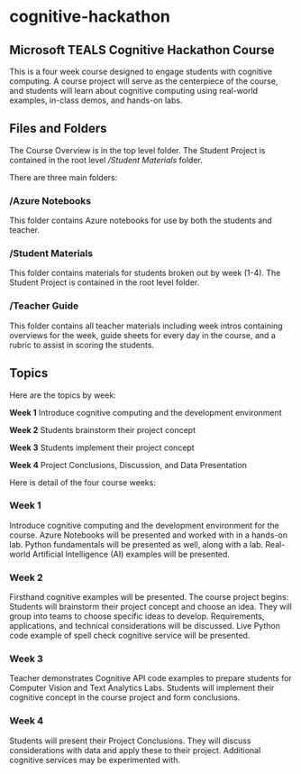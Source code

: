 # cognitive-hackathon
## Microsoft TEALS Cognitive Hackathon Course

This is a four week course designed to engage students with cognitive computing. A course project will serve as the centerpiece of the course, and students will learn about cognitive computing using real-world examples, in-class demos, and hands-on labs.

## Files and Folders 
The Course Overview is in the top level folder.
The Student Project is contained in the root level */Student Materials* folder.

There are three main folders:

### /Azure Notebooks
This folder contains Azure notebooks for use by both the students and teacher.


### /Student Materials
This folder contains materials for students broken out by week (1-4). The Student Project is contained in the root level folder.


### /Teacher Guide
This folder contains all teacher materials including week intros containing overviews for the week, guide sheets for every day in the course, and a rubric to assist in scoring the students.

## Topics
Here are the topics by week:

**Week 1**  Introduce cognitive computing and the development environment

**Week 2**  Students brainstorm their project concept 

**Week 3**  Students implement their project concept 

**Week 4**  Project Conclusions, Discussion, and Data Presentation

Here is detail of the four course weeks:

### Week 1
Introduce cognitive computing and the development environment for the course. Azure Notebooks will be presented and worked with in a hands-on lab. Python fundamentals will be presented as well, along with a lab. Real-world Artificial Intelligence (AI) examples will be presented.

### Week 2
Firsthand cognitive examples will be presented. The course project begins: Students will brainstorm their project concept and choose an idea. They will group into teams to choose specific ideas to develop. Requirements, applications, and technical considerations will be discussed. Live Python code example of spell check cognitive service will be presented.

### Week 3
Teacher demonstrates Cognitive API code examples to prepare students for Computer Vision and Text Analytics Labs. Students will implement their cognitive concept in the course project and form conclusions.

### Week 4
Students will present their Project Conclusions. They will discuss considerations with data and apply these to their project. Additional cognitive services may be experimented with.